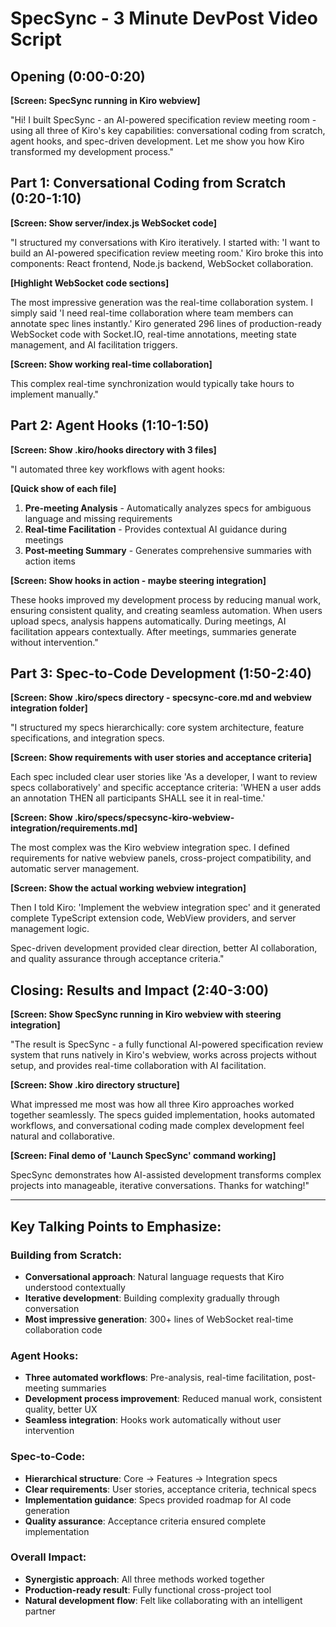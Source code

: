 # SpecSync - 3 Minute DevPost Video Script

## Opening (0:00-0:20)
**[Screen: SpecSync running in Kiro webview]**

"Hi! I built SpecSync - an AI-powered specification review meeting room - using all three of Kiro's key capabilities: conversational coding from scratch, agent hooks, and spec-driven development. Let me show you how Kiro transformed my development process."

## Part 1: Conversational Coding from Scratch (0:20-1:10)

**[Screen: Show server/index.js WebSocket code]**

"I structured my conversations with Kiro iteratively. I started with: 'I want to build an AI-powered specification review meeting room.' Kiro broke this into components: React frontend, Node.js backend, WebSocket collaboration.

**[Highlight WebSocket code sections]**

The most impressive generation was the real-time collaboration system. I simply said 'I need real-time collaboration where team members can annotate spec lines instantly.' Kiro generated 296 lines of production-ready WebSocket code with Socket.IO, real-time annotations, meeting state management, and AI facilitation triggers.

**[Screen: Show working real-time collaboration]**

This complex real-time synchronization would typically take hours to implement manually."

## Part 2: Agent Hooks (1:10-1:50)

**[Screen: Show .kiro/hooks directory with 3 files]**

"I automated three key workflows with agent hooks:

**[Quick show of each file]**

1. **Pre-meeting Analysis** - Automatically analyzes specs for ambiguous language and missing requirements
2. **Real-time Facilitation** - Provides contextual AI guidance during meetings  
3. **Post-meeting Summary** - Generates comprehensive summaries with action items

**[Screen: Show hooks in action - maybe steering integration]**

These hooks improved my development process by reducing manual work, ensuring consistent quality, and creating seamless automation. When users upload specs, analysis happens automatically. During meetings, AI facilitation appears contextually. After meetings, summaries generate without intervention."

## Part 3: Spec-to-Code Development (1:50-2:40)

**[Screen: Show .kiro/specs directory - specsync-core.md and webview integration folder]**

"I structured my specs hierarchically: core system architecture, feature specifications, and integration specs.

**[Screen: Show requirements with user stories and acceptance criteria]**

Each spec included clear user stories like 'As a developer, I want to review specs collaboratively' and specific acceptance criteria: 'WHEN a user adds an annotation THEN all participants SHALL see it in real-time.'

**[Screen: Show .kiro/specs/specsync-kiro-webview-integration/requirements.md]**

The most complex was the Kiro webview integration spec. I defined requirements for native webview panels, cross-project compatibility, and automatic server management.

**[Screen: Show the actual working webview integration]**

Then I told Kiro: 'Implement the webview integration spec' and it generated complete TypeScript extension code, WebView providers, and server management logic.

Spec-driven development provided clear direction, better AI collaboration, and quality assurance through acceptance criteria."

## Closing: Results and Impact (2:40-3:00)

**[Screen: Show SpecSync running in Kiro webview with steering integration]**

"The result is SpecSync - a fully functional AI-powered specification review system that runs natively in Kiro's webview, works across projects without setup, and provides real-time collaboration with AI facilitation.

**[Screen: Show .kiro directory structure]**

What impressed me most was how all three Kiro approaches worked together seamlessly. The specs guided implementation, hooks automated workflows, and conversational coding made complex development feel natural and collaborative.

**[Screen: Final demo of 'Launch SpecSync' command working]**

SpecSync demonstrates how AI-assisted development transforms complex projects into manageable, iterative conversations. Thanks for watching!"

---

## Key Talking Points to Emphasize:

### Building from Scratch:
- **Conversational approach**: Natural language requests that Kiro understood contextually
- **Iterative development**: Building complexity gradually through conversation
- **Most impressive generation**: 300+ lines of WebSocket real-time collaboration code

### Agent Hooks:
- **Three automated workflows**: Pre-analysis, real-time facilitation, post-meeting summaries
- **Development process improvement**: Reduced manual work, consistent quality, better UX
- **Seamless integration**: Hooks work automatically without user intervention

### Spec-to-Code:
- **Hierarchical structure**: Core → Features → Integration specs
- **Clear requirements**: User stories, acceptance criteria, technical specs
- **Implementation guidance**: Specs provided roadmap for AI code generation
- **Quality assurance**: Acceptance criteria ensured complete implementation

### Overall Impact:
- **Synergistic approach**: All three methods worked together
- **Production-ready result**: Fully functional cross-project tool
- **Natural development flow**: Felt like collaborating with an intelligent partner